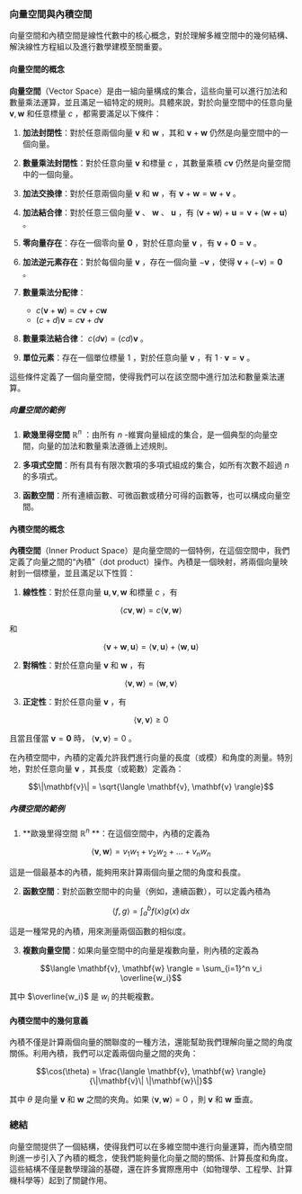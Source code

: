 ### **向量空間與內積空間**

向量空間和內積空間是線性代數中的核心概念，對於理解多維空間中的幾何結構、解決線性方程組以及進行數學建模至關重要。

#### **向量空間的概念**

**向量空間**（Vector Space）是由一組向量構成的集合，這些向量可以進行加法和數量乘法運算，並且滿足一組特定的規則。具體來說，對於向量空間中的任意向量  $`\mathbf{v}, \mathbf{w}`$  和任意標量  $`c`$ ，都需要滿足以下條件：

1. **加法封閉性**：對於任意兩個向量  $`\mathbf{v}`$  和  $`\mathbf{w}`$ ，其和  $`\mathbf{v} + \mathbf{w}`$  仍然是向量空間中的一個向量。
   
2. **數量乘法封閉性**：對於任意向量  $`\mathbf{v}`$  和標量  $`c`$ ，其數量乘積  $`c \mathbf{v}`$  仍然是向量空間中的一個向量。

3. **加法交換律**：對於任意兩個向量  $`\mathbf{v}`$  和  $`\mathbf{w}`$ ，有  $`\mathbf{v} + \mathbf{w} = \mathbf{w} + \mathbf{v}`$ 。

4. **加法結合律**：對於任意三個向量  $`\mathbf{v}`$ 、 $`\mathbf{w}`$ 、 $`\mathbf{u}`$ ，有  $`(\mathbf{v} + \mathbf{w}) + \mathbf{u} = \mathbf{v} + (\mathbf{w} + \mathbf{u})`$ 。

5. **零向量存在**：存在一個零向量  $`\mathbf{0}`$ ，對於任意向量  $`\mathbf{v}`$ ，有  $`\mathbf{v} + \mathbf{0} = \mathbf{v}`$ 。

6. **加法逆元素存在**：對於每個向量  $`\mathbf{v}`$ ，存在一個向量  $`-\mathbf{v}`$ ，使得  $`\mathbf{v} + (-\mathbf{v}) = \mathbf{0}`$ 。

7. **數量乘法分配律**：
   -  $`c(\mathbf{v} + \mathbf{w}) = c \mathbf{v} + c \mathbf{w}`$ 
   -  $`(c + d) \mathbf{v} = c \mathbf{v} + d \mathbf{v}`$ 

8. **數量乘法結合律**： $`c(d \mathbf{v}) = (cd) \mathbf{v}`$ 。

9. **單位元素**：存在一個單位標量  $`1`$ ，對於任意向量  $`\mathbf{v}`$ ，有  $`1 \cdot \mathbf{v} = \mathbf{v}`$ 。

這些條件定義了一個向量空間，使得我們可以在該空間中進行加法和數量乘法運算。

##### **向量空間的範例**

1. **歐幾里得空間**  $`\mathbb{R}^n`$ ：由所有  $`n`$ -維實向量組成的集合，是一個典型的向量空間，向量的加法和數量乘法遵循上述規則。

2. **多項式空間**：所有具有有限次數項的多項式組成的集合，如所有次數不超過  $`n`$  的多項式。

3. **函數空間**：所有連續函數、可微函數或積分可得的函數等，也可以構成向量空間。

#### **內積空間的概念**

**內積空間**（Inner Product Space）是向量空間的一個特例，在這個空間中，我們定義了向量之間的“內積”（dot product）操作。內積是一個映射，將兩個向量映射到一個標量，並且滿足以下性質：

1. **線性性**：對於任意向量  $`\mathbf{u}, \mathbf{v}, \mathbf{w}`$  和標量  $`c`$ ，有
   
```math
\langle c \mathbf{v}, \mathbf{w} \rangle = c \langle \mathbf{v}, \mathbf{w} \rangle
```

   和
   
```math
\langle \mathbf{v} + \mathbf{w}, \mathbf{u} \rangle = \langle \mathbf{v}, \mathbf{u} \rangle + \langle \mathbf{w}, \mathbf{u} \rangle
```


2. **對稱性**：對於任意向量  $`\mathbf{v}`$  和  $`\mathbf{w}`$ ，有
   
```math
\langle \mathbf{v}, \mathbf{w} \rangle = \langle \mathbf{w}, \mathbf{v} \rangle
```


3. **正定性**：對於任意向量  $`\mathbf{v}`$ ，有
   
```math
\langle \mathbf{v}, \mathbf{v} \rangle \geq 0
```

   且當且僅當  $`\mathbf{v} = \mathbf{0}`$  時， $`\langle \mathbf{v}, \mathbf{v} \rangle = 0`$ 。

在內積空間中，內積的定義允許我們進行向量的長度（或模）和角度的測量。特別地，對於任意向量  $`\mathbf{v}`$ ，其長度（或範數）定義為：

```math
\|\mathbf{v}\| = \sqrt{\langle \mathbf{v}, \mathbf{v} \rangle}
```


##### **內積空間的範例**

1. **歐幾里得空間  $`\mathbb{R}^n`$ **：在這個空間中，內積的定義為
   
```math
\langle \mathbf{v}, \mathbf{w} \rangle = v_1 w_1 + v_2 w_2 + \dots + v_n w_n
```

   這是一個最基本的內積，能夠用來計算兩個向量之間的角度和長度。

2. **函數空間**：對於函數空間中的向量（例如，連續函數），可以定義內積為
   
```math
\langle f, g \rangle = \int_a^b f(x)g(x) \, dx
```

   這是一種常見的內積，用來測量兩個函數的相似度。

3. **複數向量空間**：如果向量空間中的向量是複數向量，則內積的定義為
   
```math
\langle \mathbf{v}, \mathbf{w} \rangle = \sum_{i=1}^n v_i \overline{w_i}
```

   其中  $`\overline{w_i}`$  是  $`w_i`$  的共軛複數。

#### **內積空間中的幾何意義**

內積不僅是計算兩個向量的關聯度的一種方法，還能幫助我們理解向量之間的角度關係。利用內積，我們可以定義兩個向量之間的夾角：


```math
\cos(\theta) = \frac{\langle \mathbf{v}, \mathbf{w} \rangle}{\|\mathbf{v}\| \|\mathbf{w}\|}
```


其中  $`\theta`$  是向量  $`\mathbf{v}`$  和  $`\mathbf{w}`$  之間的夾角。如果  $`\langle \mathbf{v}, \mathbf{w} \rangle = 0`$ ，則  $`\mathbf{v}`$  和  $`\mathbf{w}`$  垂直。

### **總結**

向量空間提供了一個結構，使得我們可以在多維空間中進行向量運算，而內積空間則進一步引入了內積的概念，使我們能夠量化向量之間的關係、計算長度和角度。這些結構不僅是數學理論的基礎，還在許多實際應用中（如物理學、工程學、計算機科學等）起到了關鍵作用。